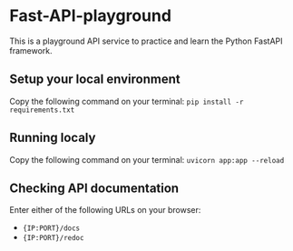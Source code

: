 # Fast-API-playground
This is a playground API service to practice and learn the Python FastAPI framework.

## Setup your local environment
Copy the following command on your terminal: `pip install -r requirements.txt`

## Running localy
Copy the following command on your terminal: `uvicorn app:app --reload`

## Checking API documentation
Enter either of the following URLs on your browser:
- `{IP:PORT}/docs`
- `{IP:PORT}/redoc`